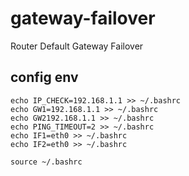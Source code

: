 # gateway-failover
Router Default Gateway Failover


## config env

```
echo IP_CHECK=192.168.1.1 >> ~/.bashrc
echo GW1=192.168.1.1 >> ~/.bashrc
echo GW2192.168.1.1 >> ~/.bashrc
echo PING_TIMEOUT=2 >> ~/.bashrc
echo IF1=eth0 >> ~/.bashrc
echo IF2=eth0 >> ~/.bashrc

source ~/.bashrc
```
